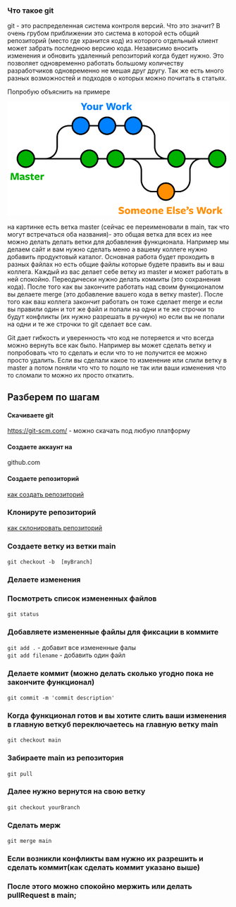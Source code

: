  ### Что такое git 
 git - это распределенная система контроля версий. Что это значит? В очень грубом приближении это
система в которой есть общий репозиторий (место где хранится код) из которого отдельный клиент может забрать
последнюю версию кода. Независимо вносить изменения и обновить удаленный репозиторий когда будет нужно.
Это позволяет одновременно работать большому количеству разработчиков одновременно не мешая друг другу.
Так же есть много разных возможностей и подходов о которых можно почитать в статьях. 

Попробую объяснить на примере

![alt text](../images/git-branches-merge.png "git-branches-merge")

на картинке есть ветка master (сейчас ее переименовали в main, так что могут встречаться оба названия)- это общая ветка для всех из нее можно делать делать ветки
для добавления функционала. Например мы делаем сайт и вам нужно сделать меню а вашему коллеге нужно 
добавить продуктовый каталог. Основная работа будет проходить в разных файлах но есть общие файлы которые
будете править вы и ваш коллега. Каждый из вас делает себе ветку из  master и может работать в ней спокойно.
Переодически нужно делать коммиты (это сохранения кода). После того как вы закончите работать над своим функционалом
вы делаете merge (это добавление вашего кода в ветку master). После того как ваш коллега закончит работать он тоже
сделает merge и если вы правили один и тот же файл и попали на одни и те же строчки то будут конфликты (их нужно разрешать
в ручную) но если вы не попали на одни и те же строчки то git сделает все сам.

Git дает гибкость и уверенность что код не потеряется и что всегда можно вернуть все как было.
Например вы может сделать ветку и попробовать что то сделать и если что то не получится ее можно просто удалить.
Если вы сделали какое то изменение или слили ветку в master а потом поняли что что то пошло не так или ваши
изменения что то сломали то можно их просто откатить.


## Разберем по шагам 

#### Скачиваете git 
https://git-scm.com/ - можно скачать под любую платформу

#### Создаете аккаунт на 
github.com
#### Создаете репозиторий 
[как создать репозиторий](https://docs.github.com/en/free-pro-team@latest/github/getting-started-with-github/create-a-repo)
### Клонируте репозиторий
[как склонировать репозиторий](https://docs.github.com/en/free-pro-team@latest/github/creating-cloning-and-archiving-repositories/cloning-a-repository)
### Создаете ветку из ветки  main
```git checkout -b  [myBranch]```
### Делаете изменения
### Посмотреть список измененных файлов 
```git status```
### Добавляете измененные файлы для фиксации в коммите
```git add .``` - добавит все измененные фалы  
```git add filename``` - добавить один файл
### Делаете коммит (можно делать сколько угодно пока не закончите функционал)
```git commit -m 'commit description'```
### Когда функционал готов и вы хотите слить ваши изменения в главную веткуб переключаетесь на главную ветку main 
```git checkout main```
### Забираете main из репозитория
```git pull```  
### Далее нужно вернутся на свою ветку
```git checkout yourBranch```
### Сделать мерж
 ```git merge main```
### Если возникли конфликты вам нужно их разрешить и сделать коммит(как сделать коммит указано выше)
### После этого можно спокойно мержить или делать pullRequest в main; 


